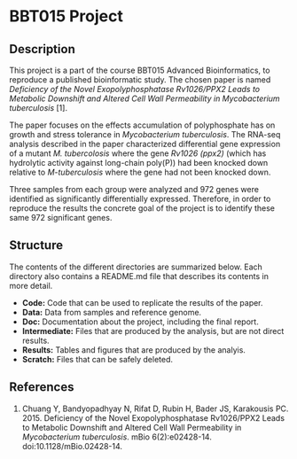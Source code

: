 # BBT015 Project

## Description

This project is a part of the course BBT015 Advanced Bioinformatics, to reproduce a published bioinformatic study. The chosen paper is named *Deficiency of the Novel Exopolyphosphatase Rv1026/PPX2 Leads to Metabolic Downshift and Altered Cell Wall Permeability in Mycobacterium tuberculosis* [1]. 

The paper focuses on the effects accumulation of polyphosphate has on growth and stress tolerance in *Mycobacterium tuberculosis*. The RNA-seq analysis described in the paper characterized differential gene expression of a mutant *M. tubercolosis* where the gene *Rv1026 (ppx2)* (which has hydrolytic activity against long-chain poly(P)) had been knocked down relative to *M-tuberculosis* where the gene had not been knocked down. 

Three samples from each group were analyzed and 972 genes were identified as significantly differentially expressed. Therefore, in order to reproduce the results the concrete goal of the project is to identify these same 972 significant genes.

## Structure

The contents of the different directories are summarized below. Each directory also contains a README.md file that describes its contents in more detail.

* **Code:** Code that can be used to replicate the results of the paper.
* **Data:** Data from samples and reference genome. 
* **Doc:** Documentation about the project, including the final report.
* **Intermediate:** Files that are produced by the analysis, but are not direct results.
* **Results:** Tables and figures that are produced by the analyis.
* **Scratch:** Files that can be safely deleted. 

## References

1. Chuang Y, Bandyopadhyay N, Rifat D, Rubin H, Bader JS, Karakousis PC. 2015. Deficiency of the Novel Exopolyphosphatase Rv1026/PPX2 Leads to Metabolic Downshift and Altered Cell Wall Permeability in *Mycobacterium tuberculosis*. mBio 6(2):e02428-14. doi:10.1128/mBio.02428-14.
